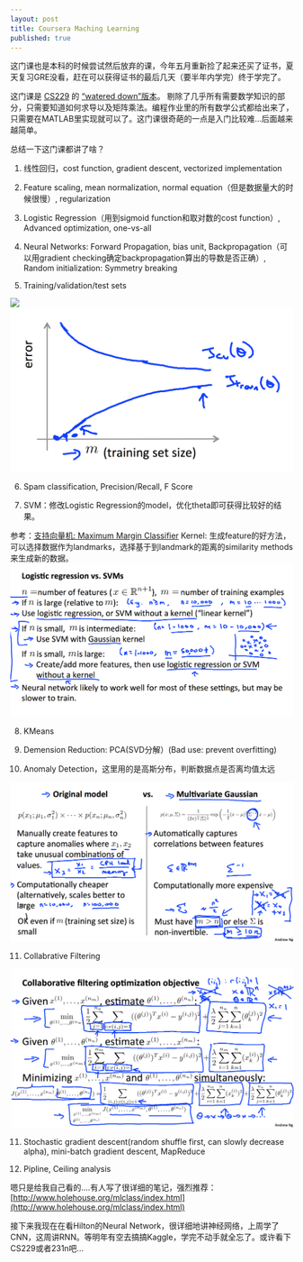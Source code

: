 ```yaml
---
layout: post
title: Coursera Maching Learning
published: true
---
```


这门课也是本科的时候尝试然后放弃的课，今年五月重新捡了起来还买了证书，夏天复习GRE没看，赶在可以获得证书的最后几天（要半年内学完）终于学完了。

这门课是 [CS229](http://cs229.stanford.edu/) 的 [“watered down”版本](https://www.quora.com/What-are-the-differences-between-the-Andrew-Ngs-Machine-Learning-courses-offered-on-Coursera-and-iTunes-U?srid=bMF)。
剔除了几乎所有需要数学知识的部分，只需要知道如何求导以及矩阵乘法。编程作业里的所有数学公式都给出来了，只需要在MATLAB里实现就可以了。这门课很奇葩的一点是入门比较难...后面越来越简单。

总结一下这门课都讲了啥？
1. 线性回归，cost function, gradient descent, vectorized implementation

2. Feature scaling, mean normalization, normal equation（但是数据量大的时候很慢）, regularization

3. Logistic Regression（用到sigmoid function和取对数的cost function）, Advanced optimization, one-vs-all

4. Neural Networks: Forward Propagation, bias unit, Backpropagation（可以用gradient checking确定backpropagation算出的导数是否正确）, Random initialization: Symmetry breaking

5. Training/validation/test sets

![](images/ml-bias-variance)
![](images/ml-learning-curve.png)

6. Spam classification, Precision/Recall, F Score

7. SVM：修改Logistic Regression的model，优化theta即可获得比较好的结果。

参考：[支持向量机: Maximum Margin Classifier](http://blog.pluskid.org/?p=632)
Kernel: 生成feature的好方法，可以选择数据作为landmarks，选择基于到landmark的距离的similarity methods来生成新的数据。
![](images/ml-logisstic-regression-svm.png)

8. KMeans

9. Demension Reduction: PCA(SVD分解）(Bad use: prevent overfitting)

10. Anomaly Detection，这里用的是高斯分布，判断数据点是否离均值太远

![](images/ml-anomaly-detection.png)

11. Collabrative Filtering

![](images/ml-collabrative-filtering.png)

11. Stochastic gradient descent(random shuffle first, can slowly decrease alpha), mini-batch gradient descent, MapReduce

12. Pipline, Ceiling analysis

嗯只是给我自己看的....有人写了很详细的笔记，强烈推荐：[http://www.holehouse.org/mlclass/index.html](http://www.holehouse.org/mlclass/index.html)

接下来我现在在看Hilton的Neural Network，很详细地讲神经网络，上周学了CNN，这周讲RNN。等明年有空去搞搞Kaggle，学完不动手就全忘了。或许看下CS229或者231n吧...
